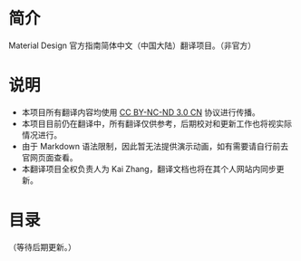 # 简介
Material Design 官方指南简体中文（中国大陆）翻译项目。（非官方）

# 说明
- 本项目所有翻译内容均使用 [CC BY-NC-ND 3.0 CN](https://creativecommons.org/licenses/by-nc-nd/3.0/cn/) 协议进行传播。
- 本项目目前仍在翻译中，所有翻译仅供参考，后期校对和更新工作也将视实际情况进行。
- 由于 Markdown 语法限制，因此暂无法提供演示动画，如有需要请自行前去官网页面查看。
- 本翻译项目全权负责人为 Kai Zhang，翻译文档也将在其个人网站内同步更新。

# 目录
（等待后期更新。）

